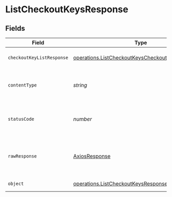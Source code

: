 # ListCheckoutKeysResponse


## Fields

| Field                                                                                                                           | Type                                                                                                                            | Required                                                                                                                        | Description                                                                                                                     |
| ------------------------------------------------------------------------------------------------------------------------------- | ------------------------------------------------------------------------------------------------------------------------------- | ------------------------------------------------------------------------------------------------------------------------------- | ------------------------------------------------------------------------------------------------------------------------------- |
| `checkoutKeyListResponse`                                                                                                       | [operations.ListCheckoutKeysCheckoutKeyListResponse](../../../sdk/models/operations/listcheckoutkeyscheckoutkeylistresponse.md) | :heavy_minus_sign:                                                                                                              | A sequence of checkout keys.                                                                                                    |
| `contentType`                                                                                                                   | *string*                                                                                                                        | :heavy_check_mark:                                                                                                              | HTTP response content type for this operation                                                                                   |
| `statusCode`                                                                                                                    | *number*                                                                                                                        | :heavy_check_mark:                                                                                                              | HTTP response status code for this operation                                                                                    |
| `rawResponse`                                                                                                                   | [AxiosResponse](https://axios-http.com/docs/res_schema)                                                                         | :heavy_minus_sign:                                                                                                              | Raw HTTP response; suitable for custom response parsing                                                                         |
| `object`                                                                                                                        | [operations.ListCheckoutKeysResponseBody](../../../sdk/models/operations/listcheckoutkeysresponsebody.md)                       | :heavy_minus_sign:                                                                                                              | Error response.                                                                                                                 |
